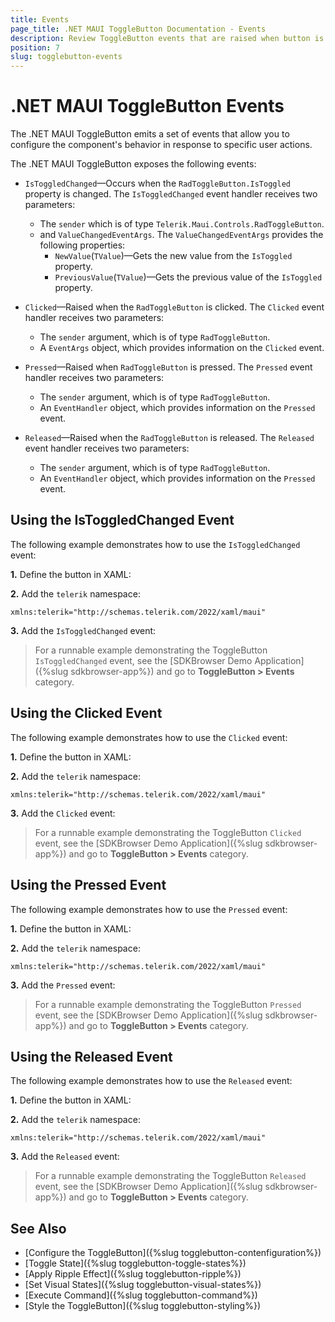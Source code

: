 ```yaml
---
title: Events
page_title: .NET MAUI ToggleButton Documentation - Events
description: Review ToggleButton events that are raised when button is pressed, clicked, released and toggle state changes. 
position: 7
slug: togglebutton-events
---
```


# .NET MAUI ToggleButton Events

The .NET MAUI ToggleButton emits a set of events that allow you to configure the component's behavior in response to specific user actions.

The .NET MAUI ToggleButton exposes the following events:

* `IsToggledChanged`&mdash;Occurs when the `RadToggleButton.IsToggled` property is changed. The `IsToggledChanged` event handler receives two parameters:
    * The `sender` which is of type `Telerik.Maui.Controls.RadToggleButton`.
    * and `ValueChangedEventArgs`. The `ValueChangedEventArgs` provides the following properties:
        * `NewValue`(`TValue`)&mdash;Gets the new value from the `IsToggled` property.
        * `PreviousValue`(`TValue`)&mdash;Gets the previous value of the `IsToggled` property.

* `Clicked`&mdash;Raised when the `RadToggleButton` is clicked. The `Clicked` event handler receives two parameters:
	* The `sender` argument, which is of type `RadToggleButton`.
	* A `EventArgs` object, which provides information on the `Clicked` event.

* `Pressed`&mdash;Raised when `RadToggleButton` is pressed. The `Pressed` event handler receives two parameters:
	* The `sender` argument, which is of type `RadToggleButton`.
	* An `EventHandler` object, which provides information on the `Pressed` event.
	
* `Released`&mdash;Raised when the `RadToggleButton` is released. The `Released` event handler receives two parameters:
	* The `sender` argument, which is of type `RadToggleButton`.
	* An `EventHandler` object, which provides information on the `Pressed` event.

## Using the IsToggledChanged Event

The following example demonstrates how to use the `IsToggledChanged` event:

**1.** Define the button in XAML:

<snippet id='togglebutton-events-togglechanged' />

**2.** Add the `telerik` namespace:

```XAML
xmlns:telerik="http://schemas.telerik.com/2022/xaml/maui"
```

**3.** Add the `IsToggledChanged` event:

<snippet id='togglebutton-events-togglechanged-handler' />

> For a runnable example demonstrating the ToggleButton `IsToggledChanged` event, see the [SDKBrowser Demo Application]({%slug sdkbrowser-app%}) and go to **ToggleButton > Events** category.

## Using the Clicked Event

The following example demonstrates how to use the `Clicked` event:

**1.** Define the button in XAML:

<snippet id='togglebutton-event-clicked' />

**2.** Add the `telerik` namespace:

```XAML
xmlns:telerik="http://schemas.telerik.com/2022/xaml/maui"
```

**3.** Add the `Clicked` event:

<snippet id='togglebutton-clicked-event' />

> For a runnable example demonstrating the ToggleButton `Clicked` event, see the [SDKBrowser Demo Application]({%slug sdkbrowser-app%}) and go to **ToggleButton > Events** category.

## Using the Pressed Event

The following example demonstrates how to use the `Pressed` event:

**1.** Define the button in XAML:

<snippet id='togglebutton-event-pressed' />

**2.** Add the `telerik` namespace:

```XAML
xmlns:telerik="http://schemas.telerik.com/2022/xaml/maui"
```

**3.** Add the `Pressed` event:

<snippet id='togglebutton-pressed-event' />

> For a runnable example demonstrating the ToggleButton `Pressed` event, see the [SDKBrowser Demo Application]({%slug sdkbrowser-app%}) and go to **ToggleButton > Events** category.

## Using the Released Event

The following example demonstrates how to use the `Released` event:

**1.** Define the button in XAML:

<snippet id='togglebutton-event-released' />

**2.** Add the `telerik` namespace:

```XAML
xmlns:telerik="http://schemas.telerik.com/2022/xaml/maui"
```

**3.** Add the `Released` event:

<snippet id='togglebutton-released-event' />

> For a runnable example demonstrating the ToggleButton `Released` event, see the [SDKBrowser Demo Application]({%slug sdkbrowser-app%}) and go to **ToggleButton > Events** category.

## See Also

- [Configure the ToggleButton]({%slug togglebutton-contenfiguration%})
- [Toggle State]({%slug togglebutton-toggle-states%})
- [Apply Ripple Effect]({%slug togglebutton-ripple%})
- [Set Visual States]({%slug togglebutton-visual-states%})
- [Execute Command]({%slug togglebutton-command%})
- [Style the ToggleButton]({%slug togglebutton-styling%})
